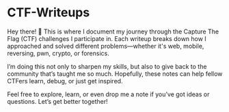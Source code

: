 # CTF-Writeups

Hey there! 👋 This is where I document my journey through the Capture The Flag (CTF) challenges I participate in. Each writeup breaks down how I approached and solved different problems—whether it's web, mobile, reversing, pwn, crypto, or forensics.

I’m doing this not only to sharpen my skills, but also to give back to the community that’s taught me so much. Hopefully, these notes can help fellow CTFers learn, debug, or just get inspired.

Feel free to explore, learn, or even drop me a note if you’ve got ideas or questions. Let’s get better together!